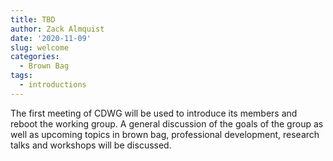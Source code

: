 ```yaml
---
title: TBD
author: Zack Almquist
date: '2020-11-09'
slug: welcome
categories:
  - Brown Bag
tags:
  - introductions
---
```


The first meeting of CDWG will be used to introduce its members and reboot the working group. A general discussion of the goals of the group as well as upcoming topics in brown bag, professional development, research talks and workshops will be discussed.
